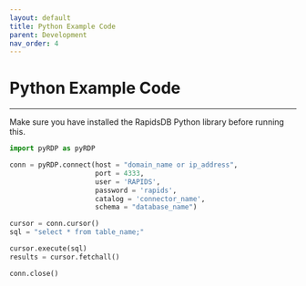 ```yaml
---
layout: default
title: Python Example Code
parent: Development
nav_order: 4
---
```


# Python Example Code

---

Make sure you have installed the RapidsDB Python library before running this.

```python
import pyRDP as pyRDP

conn = pyRDP.connect(host = "domain_name or ip_address",
                     port = 4333,
                     user = 'RAPIDS',
                     password = 'rapids',
                     catalog = 'connector_name',
                     schema = "database_name")

cursor = conn.cursor()
sql = "select * from table_name;" 

cursor.execute(sql)
results = cursor.fetchall()

conn.close()
```
